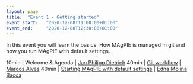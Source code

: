 ```yaml
---
layout: page
title:  "Event 1 - Getting started"
event_start:   "2020-12-08T11:00:00+01:00"
event_end:     "2020-12-08T12:30:00+01:00"
---
```


In this event you will learn the basics: How MAgPIE is managed in git and how you run MAgPIE with default settings.

10min | Welcome & Agenda | [Jan Philipp Dietrich]
40min | [Git workflow] | [Marcos Alves]
40min | [Starting MAgPIE with default settings] | [Edna Molina Bacca]


[Jan Philipp Dietrich]:https://www.pik-potsdam.de/members/dietrich
[Marcos Alves]:https://www.pik-potsdam.de/members/pedrosa
[Edna Molina Bacca]:https://www.pik-potsdam.de/members/mbacca

[Git workflow]:https://github.com/magpiemodel/tutorials/blob/master/0_GitGithub_Workflow.md
[Starting MAgPIE with default settings]:https://github.com/magpiemodel/tutorials/blob/master/2_RunDefaultSettings.md

